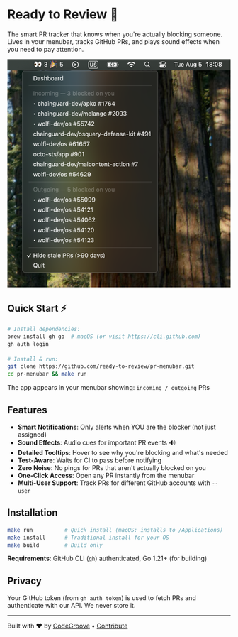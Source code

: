 # Ready to Review 🎯

The smart PR tracker that knows when you're actually blocking someone. Lives in your menubar, tracks GitHub PRs, and plays sound effects when you need to pay attention.

![PR Menubar Screenshot](media/screenshot.png)

## Quick Start ⚡

```bash
# Install dependencies:
brew install gh go  # macOS (or visit https://cli.github.com)
gh auth login

# Install & run:
git clone https://github.com/ready-to-review/pr-menubar.git
cd pr-menubar && make run
```

The app appears in your menubar showing: `incoming / outgoing` PRs

## Features

- **Smart Notifications**: Only alerts when YOU are the blocker (not just assigned)
- **Sound Effects**: Audio cues for important PR events 🔊
- **Detailed Tooltips**: Hover to see why you're blocking and what's needed
- **Test-Aware**: Waits for CI to pass before notifying
- **Zero Noise**: No pings for PRs that aren't actually blocked on you
- **One-Click Access**: Open any PR instantly from the menubar
- **Multi-User Support**: Track PRs for different GitHub accounts with `--user`

## Installation

```bash
make run          # Quick install (macOS: installs to /Applications)
make install      # Traditional install for your OS
make build        # Build only
```

**Requirements**: GitHub CLI (`gh`) authenticated, Go 1.21+ (for building)

## Privacy

Your GitHub token (from `gh auth token`) is used to fetch PRs and authenticate with our API. We never store it.

---

Built with ❤️ by [CodeGroove](https://codegroove.dev/products/) • [Contribute](https://github.com/ready-to-review/pr-menubar)
